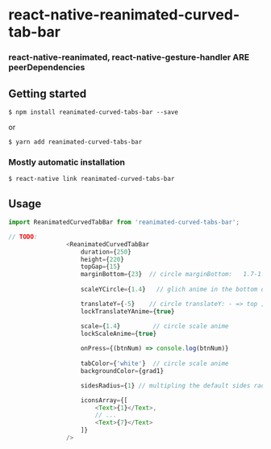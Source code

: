 # react-native-reanimated-curved-tab-bar

### react-native-reanimated, react-native-gesture-handler ARE peerDependencies 

## Getting started

`$ npm install reanimated-curved-tabs-bar --save`

or

`$ yarn add reanimated-curved-tabs-bar`


### Mostly automatic installation

`$ react-native link reanimated-curved-tabs-bar`

## Usage
```javascript
import ReanimatedCurvedTabBar from 'reanimated-curved-tabs-bar';

// TODO: 
                <ReanimatedCurvedTabBar
                    duration={250}
                    height={220}
                    topGap={15}
                    marginBottom={23}  // circle marginBottom:   1.7-1.8 (distance from ground)
                    
                    scaleYCircle={1.4}   // glich anime in the bottom of picked: 0.7- 1.4 

                    translateY={-5}    // circle translateY: - => top ; + => bottom
                    lockTranslateYAnime={true}

                    scale={1.4}         // circle scale anime 
                    lockScaleAnime={true}
                
                    onPress={(btnNum) => console.log(btnNum)}
         
                    tabColor={'white'}  // circle scale anime 
                    backgroundColor={grad1}

                    sidesRadius={1} // multipling the default sides radius 0.1 - 1

                    iconsArray={[
                        <Text>{1}</Text>,
                        // ...
                        <Text>{7}</Text>
                    ]}
                />
```
